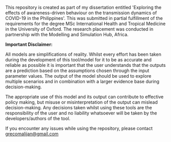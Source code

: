 This repository is created as part of my dissertation entitled 'Exploring the effects of awareness-driven behaviour on the transmission dynamics of COVID-19 in the Philippines'. This was submitted in partial fulfillment of the requirements for the degree MSc International Health and Tropical Medicine in the University of Oxford. The research placement was conducted in partnership with the Modelling and Simulation Hub, Africa. 

__Important Disclaimer:__ 

All models are simplifications of reality. Whilst every effort has been taken during the development of this tool/model for it to be as accurate and reliable as possible it is important that the user understands that the outputs are a prediction based on the assumptions chosen through the input parameter values. The output of the model should be used to explore multiple scenarios and in combination with a larger evidence base during decision-making.

The appropriate use of this model and its output can contribute to effective policy making, but misuse or misinterpretation of the output can mislead decision-making. Any decisions taken whilst using these tools are the responsibility of the user and no liability whatsoever will be taken by the developers/authors of the tool.

If you encounter any issues while using the repository, please contact [grecomalijan@gmail.com](grecomalijan@gmail.com)

